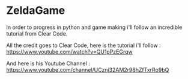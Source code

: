 # ZeldaGame
In order to progress in python and game making i'll follow an incredible tutorial from Clear Code.

All the credit goes to Clear Code, here is the tutorial i'll follow :
https://www.youtube.com/watch?v=QU1pPzEGrqw

And here is his Youtube Channel : 
https://www.youtube.com/channel/UCznj32AM2r98hZfTxrRo9bQ
